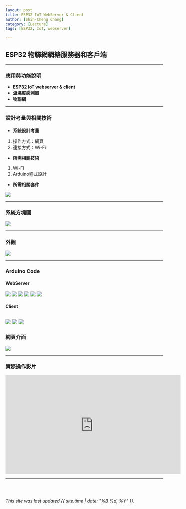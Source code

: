 ```yaml
---
layout: post
title: ESP32 IoT WebServer & Client
author: [Shih-Cheng Chang]
category: [Lecture]
tags: [ESP32, IoT, webserver]

---
```


## ESP32 物聯網網絡服務器和客戶端

---
### 應用與功能說明

* **ESP32 IoT webserver & client**
* **溫濕度感測器**
* **物聯網**

---
### 設計考量與相關技術
* **系統設計考量**
 1. 操作方式：網頁
 2. 連接方式：Wi-Fi

* **所需相關技術**
 1. Wi-Fi
 2. Arduino程式設計

* **所需相關套件**

![](https://github.com/PinLe1920/MCU-project/blob/main/images/A100013-1-DHT11.png?raw=true)

---
### 系統方塊圖

![](https://github.com/PinLe1920/MCU-project/blob/main/images/減肥小妙招-副本-副本.jpg?raw=true)

---
### 外觀

![](https://github.com/PinLe1920/MCU-project/blob/main/images/IMG_4020.jpg?raw=true)

---
### Arduino Code
#### WebServer
![](https://github.com/PinLe1920/MCU-project/blob/main/images/WebServer(1).jpg?raw=true)
![](https://github.com/PinLe1920/MCU-project/blob/main/images/WebServer(2).jpg?raw=true)
![](https://github.com/PinLe1920/MCU-project/blob/main/images/WebServer(3).png?raw=true)
![](https://github.com/PinLe1920/MCU-project/blob/main/images/WebServer(4).png?raw=true)
![](https://github.com/PinLe1920/MCU-project/blob/main/images/WebServer(5).png?raw=true)
![](https://github.com/PinLe1920/MCU-project/blob/main/images/WebServer(6).png?raw=true)

#### Client
![](https://github.com/PinLe1920/MCU-project/blob/main/images/Webclient(1).png?raw=true)
![](https://github.com/PinLe1920/MCU-project/blob/main/images/Webclient(2).jpg?raw=true)
![](https://github.com/PinLe1920/MCU-project/blob/main/images/Webclient(3).png?raw=true)
---
### 網頁介面

![](https://github.com/PinLe1920/MCU-project/blob/main/images/截圖%202023-05-05%20上午10.09.22.png?raw=true)

---
### 實際操作影片

<iframe width="560" height="315" src="https://www.youtube.com/embed/MBti_bH6ZAE" title="YouTube video player" frameborder="0" allow="accelerometer; autoplay; clipboard-write; encrypted-media; gyroscope; picture-in-picture; web-share" allowfullscreen></iframe>

---
<br>
<br>

*This site was last updated {{ site.time | date: "%B %d, %Y" }}.*

